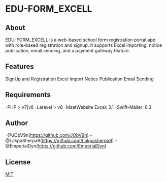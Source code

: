 # EDU-FORM_EXCELL

## About
EDU-FORM_EXCELL is a web-based school form registration portal app with role-based registration and signup. It supports Excel importing, notice publication, email sending, and a payment gateway feature.

## Features
SignUp and Registration
Excel Import
Notice Publication
Email Sending

## Requirements
 -PHP > v7|v8
 -Laravel > v8
 -MaatWebsite Excel: 3.1
 -Swift-Mailer: 6.3

## Author
 -@JObV9n(https://github.com/JObV9n) 
 -@LakpaSherpa9(https://github.com/Lakpasherpa9)
 -@EmperialDyn(https://github.com/EmperialDyn)

## License
[MIT](License)
